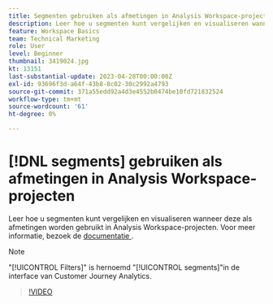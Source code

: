 ```yaml
---
title: Segmenten gebruiken als afmetingen in Analysis Workspace-projecten
description: Leer hoe u segmenten kunt vergelijken en visualiseren wanneer deze als afmetingen worden gebruikt in Analysis Workspace-projecten.
feature: Workspace Basics
team: Technical Marketing
role: User
level: Beginner
thumbnail: 3419024.jpg
kt: 13151
last-substantial-update: 2023-04-28T00:00:00Z
exl-id: 93696f3d-a64f-43b8-8c02-30c2992a4793
source-git-commit: 371a55edd92a4d3e4552b0474be10fd721832524
workflow-type: tm+mt
source-wordcount: '61'
ht-degree: 0%

---
```


# [!DNL segments] gebruiken als afmetingen in Analysis Workspace-projecten

Leer hoe u segmenten kunt vergelijken en visualiseren wanneer deze als afmetingen worden gebruikt in Analysis Workspace-projecten. Voor meer informatie, bezoek de [&#x200B; documentatie &#x200B;](https://experienceleague.adobe.com/nl/docs/analytics-platform/using/cja-components/cja-segments/create-filters).

>[!NOTE]
>
> &quot;[!UICONTROL Filters]&quot; is hernoemd &quot;[!UICONTROL segments]&quot;in de interface van Customer Journey Analytics.

>[!VIDEO](https://video.tv.adobe.com/v/3449068/?learn=on&quality=12&captions=dut)
